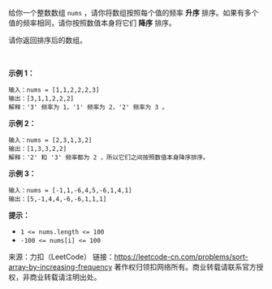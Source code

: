 给你一个整数数组 ```nums``` ，请你将数组按照每个值的频率 **升序** 排序。如果有多个值的频率相同，请你按照数值本身将它们 **降序** 排序。 

请你返回排序后的数组。

 

**示例 1：**
```
输入：nums = [1,1,2,2,2,3]
输出：[3,1,1,2,2,2]
解释：'3' 频率为 1，'1' 频率为 2，'2' 频率为 3 。
```
**示例 2：**
```
输入：nums = [2,3,1,3,2]
输出：[1,3,3,2,2]
解释：'2' 和 '3' 频率都为 2 ，所以它们之间按照数值本身降序排序。
```
**示例 3：**
```
输入：nums = [-1,1,-6,4,5,-6,1,4,1]
输出：[5,-1,4,4,-6,-6,1,1,1]
```

**提示：**

* ```1 <= nums.length <= 100```
* ```-100 <= nums[i] <= 100```

来源：力扣（LeetCode）
链接：https://leetcode-cn.com/problems/sort-array-by-increasing-frequency
著作权归领扣网络所有。商业转载请联系官方授权，非商业转载请注明出处。
